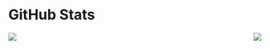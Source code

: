 # GitHub Stats
<a href="https://github.com/Chamsterr">
  <img src="https://github-readme-stats.vercel.app/api/top-langs/?username=chamsterr&layout=compact&theme=dark" />
</a>
<a href="https://github.com/Chamsterr">
  <img align="right" src="https://github-readme-stats.vercel.app/api?username=chamsterr&theme=dark" />
</a>
